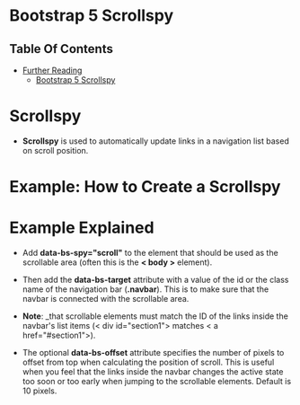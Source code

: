 # Bootstrap 5 Scrollspy

## Table Of Contents
- [Further Reading]()
    - [Bootstrap 5 Scrollspy](https://www.w3schools.com/bootstrap5/bootstrap_scrollspy.php)

# Scrollspy
* __Scrollspy__ is used to automatically update links in a navigation list based on scroll position.

# Example: How to Create a Scrollspy

# Example Explained
* Add __data-bs-spy="scroll"__ to the element that should be used as the scrollable area (often this is the __< body >__ element).

* Then add the __data-bs-target__ attribute with a value of the id or the class name of the navigation bar (__.navbar__). This is to make sure that the navbar is connected with the scrollable area.

* __Note__: _that scrollable elements must match the ID of the links inside the navbar's list items (< div id="section1"> matches < a href="#section1">).

* The optional __data-bs-offset__ attribute specifies the number of pixels to offset from top when calculating the position of scroll. This is useful when you feel that the links inside the navbar changes the active state too soon or too early when jumping to the scrollable elements. Default is 10 pixels.